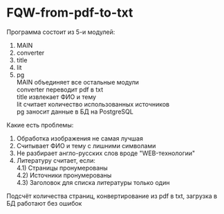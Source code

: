 # FQW-from-pdf-to-txt
Программа состоит из 5-и модулей:
  1) MAIN
  2) converter
  3) title
  4) lit
  5) pg  
MAIN объединяет все остальные модули  
converter переводит pdf в txt  
title извлекает ФИО и тему  
lit считает количество использованных источников  
pg заносит данные в БД на PostgreSQL  

Какие есть проблемы:
1) Обработка изображения не самая лучшая
2) Считывает ФИО и тему с лишними символами
3) Не разбирает англо-русских слов вроде "WEB-технологии"
4) Литературу считает, если:  
  4.1) Страницы пронумерованы  
  4.2) Источники пронумерованы  
  4.3) Заголовок для списка литературы только один  

Подсчёт количества страниц, конвертирование из pdf в txt, загрузка в БД работают без ошибок
